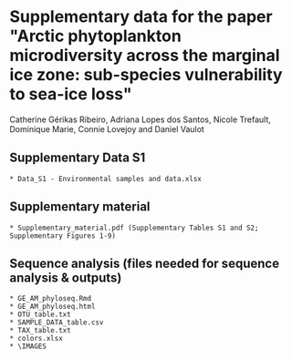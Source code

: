 # Supplementary data for the paper "Arctic phytoplankton microdiversity across the marginal ice zone: sub-species vulnerability to sea-ice loss"
Catherine Gérikas Ribeiro, Adriana Lopes dos Santos, Nicole Trefault, Dominique Marie, Connie Lovejoy and Daniel Vaulot

## Supplementary Data S1

    * Data_S1 - Environmental samples and data.xlsx

## Supplementary material

    * Supplementary_material.pdf (Supplementary Tables S1 and S2; Supplementary Figures 1-9)

## Sequence analysis (files needed for sequence analysis & outputs)

    * GE_AM_phyloseq.Rmd
    * GE_AM_phyloseq.html
    * OTU_table.txt
    * SAMPLE_DATA_table.csv
    * TAX_table.txt
    * colors.xlsx
    * \IMAGES
